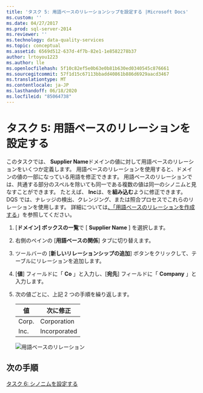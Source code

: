 ```yaml
---
title: 'タスク 5: 用語ベースのリレーションシップを設定する |Microsoft Docs'
ms.custom: ''
ms.date: 04/27/2017
ms.prod: sql-server-2014
ms.reviewer: ''
ms.technology: data-quality-services
ms.topic: conceptual
ms.assetid: 6569d512-637d-4f7b-82e1-1e8582278b37
author: lrtoyou1223
ms.author: lle
ms.openlocfilehash: 5f10c82ef5e0b63e0b81b630ed0340545c876661
ms.sourcegitcommit: 57f1d15c67113bbadd40861b886d6929aacd3467
ms.translationtype: MT
ms.contentlocale: ja-JP
ms.lasthandoff: 06/18/2020
ms.locfileid: "85064738"
---
```

# <a name="task-5-setting-term-based-relationships"></a>タスク 5: 用語ベースのリレーションを設定する
  このタスクでは、 **Supplier Name**ドメインの値に対して用語ベースのリレーションをいくつか定義します。 用語ベースのリレーションを使用すると、ドメインの値の一部になっている用語を修正できます。 用語ベースのリレーションでは、共通する部分のスペルを除いても同一である複数の値は同一のシノニムと見なすことができます。 たとえば、 **Inc**は、を**組み込む**ように修正できます。 DQS では、ナレッジの検出、クレンジング、または照合プロセスでこれらのリレーションを使用します。 詳細については[、「用語ベースのリレーションを作成する](https://msdn.microsoft.com/library/hh510404.aspx)」を参照してください。  
  
1.  [**ドメイン] ボックスの一覧**で [ **Supplier Name** ] を選択します。  
  
2.  右側のペインの [**用語ベースの関係**] タブに切り替えます。  
  
3.  ツールバーの [**新しいリレーションシップの追加**] ボタンをクリックして、テーブルにリレーションを追加します。  
  
4.  [**値**] フィールドに「 **Co** 」と入力し、[**宛先**] フィールドに「 **Company** 」と入力します。  
  
5.  次の値ごとに、上記 2 つの手順を繰り返します。  
  
    |値|次に修正|  
    |-----------|----------------|  
    |Corp.|Corporation|  
    |Inc.|Incorporated|  
  
     ![用語ベースのリレーション](../../2014/tutorials/media/et-settingtermbasedrelations.jpg "用語ベースのリレーション")  
  
## <a name="next-step"></a>次の手順  
 [タスク 6: シノニムを設定する](../../2014/tutorials/task-6-setting-synonyms.md)  
  
  
